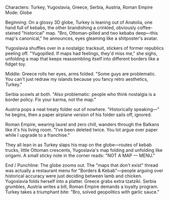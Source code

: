 Characters: Turkey, Yugoslavia, Greece, Serbia, Austria, Roman Empire
Mode: Globe

Beginning:
On a glossy 3D globe, Turkey is leaning out of Anatolia, one hand full of kebabs, the other brandishing a crinkled, obviously coffee-stained "historical" map. "Bro, Ottoman-pilled and two kebabs deep—this map's canonical," he announces, eyes gleaming like a shitposter's avatar.

Yugoslavia shuffles over in a nostalgic tracksuit, stickers of former republics peeling off. "Yugopilled. If maps had feelings, they'd miss me," she sighs, unfolding a map that keeps reassembling itself into different borders like a fidget toy.

Middle:
Greece rolls her eyes, arms folded. "Some guys are problematic. You can't just redraw my islands because you fancy retro aesthetics, Turkey."

Serbia scowls at both. "Also problematic: people who think nostalgia is a border policy. Fix your karma, not the map."

Austria pops a neat treaty folder out of nowhere. "Historically speaking—" he begins, then a paper airplane version of his folder sails off, ignored.

Roman Empire, wearing laurel and zero chill, wanders through the Balkans like it's his living room. "I've been deleted twice. You lot argue over paper while I upgrade to a franchise."

They all lean in as Turkey slaps his map on the globe—routes of kebab trucks, little Ottoman crescents, Yugoslavia's map folding and unfolding like origami. A small sticky note in the corner reads: "NOT A MAP — MENU."

End / Punchline:
The globe zooms out. The "maps that don't exist" thread was actually a restaurant menu for "Borders & Kebab"—people arguing over historical accuracy were just deciding between lamb and chicken. Yugoslavia folds herself into a platter. Greece grabs extra tzatziki. Serbia grumbles, Austria writes a bill, Roman Empire demands a loyalty program. Turkey takes a triumphant bite: "Bro, solved geopolitics with garlic sauce."